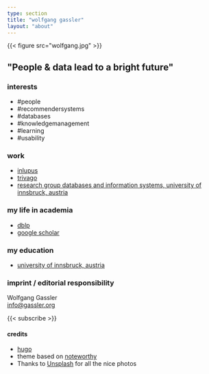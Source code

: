 ```yaml
---
type: section
title: "wolfgang gassler"
layout: "about"
---
```


{{< figure src="wolfgang.jpg" >}}

## "People & data lead to a bright future"

### interests
* #people
* #recommendersystems
* #databases
* #knowledgemanagement
* #learning
* #usability

### work
* [inlupus](https://inlupus.at)
* [trivago](https://company.trivago.com)
* [research group databases and information systems, university of innsbruck, austria](https://dbis-informatik.uibk.ac.at)

### my life in academia
* [dblp](https://dblp.uni-trier.de/pers/hd/g/Gassler:Wolfgang.html)
* [google scholar](https://scholar.google.com/citations?user=NjS_p2QAAAAJ)

### my education
* [university of innsbruck, austria](https://informatik.uibk.ac.at)

### imprint / editorial responsibility
Wolfgang Gassler  
info@gassler.org

{{< subscribe >}}

#### credits
* [hugo](https://github.com/gohugoio)
* theme based on [noteworthy](https://github.com/kimcc/hugo-theme-noteworthy/)
* Thanks to [Unsplash](https://unsplash.com/) for all the nice photos